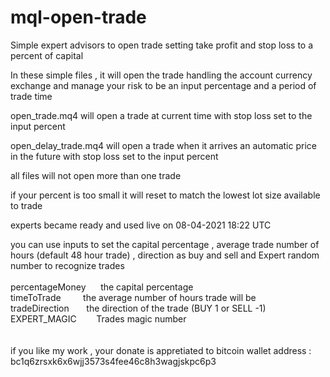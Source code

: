 # mql-open-trade

Simple expert advisors to open trade setting take profit and stop loss to a percent of capital

In these simple files , it will open the trade handling the account currency exchange and manage your risk to be an input percentage and a period of trade time


open_trade.mq4 will open a trade at current time with stop loss set to the input percent

open_delay_trade.mq4 will open a trade when it arrives an automatic price in the future with stop loss set to the input percent


all files will not open more than one trade

if your percent is too small it will reset to match the lowest lot size available to trade


experts became ready and used live on 08-04-2021 18:22 UTC

you can use inputs to set the capital percentage , average trade number of hours  (default 48 hour trade)  , direction as buy and sell and Expert random number to recognize trades
<br>
<br>
percentageMoney  &nbsp; &nbsp;&nbsp;                 the capital percentage<br>
timeToTrade     &nbsp;&nbsp;&nbsp;&nbsp;&nbsp;&nbsp;&nbsp;                 the average number of hours trade will be<br>
tradeDirection  &nbsp;&nbsp;&nbsp; &nbsp;                the direction of the trade (BUY 1 or SELL -1)<br>
EXPERT_MAGIC       &nbsp;&nbsp;&nbsp; &nbsp;&nbsp;             Trades magic number<br> 
<br>
<br>
if you like my work , your donate is appretiated to bitcoin wallet address :
bc1q6zrsxk6x6wjj3573s4fee46c8h3wagjskpc6p3





